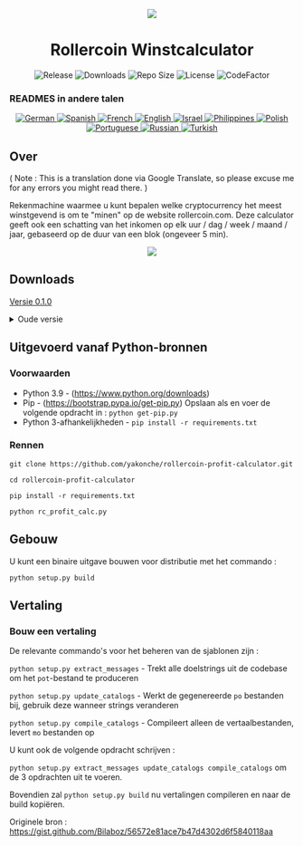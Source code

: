 <p align="center"><img src="https://i.imgur.com/UnThSPW.png"/></p>

<h1 align="center">Rollercoin Winstcalculator</h1>

<p align="center">
  <img alt="Release" src="https://img.shields.io/github/v/release/yakonche/rollercoin-profit-calculator?style=flat-square&color=00b16a">
  <img alt="Downloads" src="https://img.shields.io/github/downloads/yakonche/rollercoin-profit-calculator/total?style=flat-square&color=0055A4">
  <img alt="Repo Size" src="https://img.shields.io/github/repo-size/yakonche/rollercoin-profit-calculator?style=flat-square&color=FFFFFF">
  <img alt="License" src="https://img.shields.io/github/license/yakonche/rollercoin-profit-calculator?style=flat-square&color=EF4135">
  <img alt="CodeFactor" src="https://www.codefactor.io/repository/github/yakonche/rollercoin-profit-calculator/badge?style=flat-square"/>
</p>

### READMES in andere talen

<p align="center">
  <a href="https://github.com/Yakonche/rollercoin-profit-calculator/blob/master/readmes/README-DE.md">
    <img alt="German" src="https://user-images.githubusercontent.com/60564904/111507817-56978680-874b-11eb-8fb2-c66eca9683ec.png">
  </a>
  <a href="https://github.com/Yakonche/rollercoin-profit-calculator/blob/master/readmes/README-ES.md">
    <img alt="Spanish" src="https://user-images.githubusercontent.com/60564904/111508987-90b55800-874c-11eb-92ec-1d9fcbaf61b6.png">
  </a>
  <a href="https://github.com/Yakonche/rollercoin-profit-calculator/blob/master/readmes/README-FR.md">
    <img alt="French" src="https://user-images.githubusercontent.com/60564904/111509055-9f9c0a80-874c-11eb-851d-f82deebaa5c7.png">
  </a>
  <a href="https://github.com/Yakonche/rollercoin-profit-calculator/blob/master/README.md">
    <img alt="English" src="https://user-images.githubusercontent.com/60564904/111509126-b3477100-874c-11eb-9d87-0f484dfa3ff6.png">
  </a>
  <a href="https://github.com/Yakonche/rollercoin-profit-calculator/blob/master/readmes/README-IL.md">
    <img alt="Israel" src="https://user-images.githubusercontent.com/60564904/111509190-c4907d80-874c-11eb-85fd-9b3fe8e8632a.png">
  </a>
  <a href="https://github.com/Yakonche/rollercoin-profit-calculator/blob/master/readmes/README-PH.md">
    <img alt="Philippines" src="https://user-images.githubusercontent.com/60564904/111509315-e427a600-874c-11eb-8e73-88d67a15c139.png">
  </a>
  <a href="https://github.com/Yakonche/rollercoin-profit-calculator/blob/master/readmes/README-PL.md">
    <img alt="Polish" src="https://user-images.githubusercontent.com/60564904/111509351-ee49a480-874c-11eb-9205-04cc7ed5eaaf.png">
  </a>
  <a href="https://github.com/Yakonche/rollercoin-profit-calculator/blob/master/readmes/README-PT.md">
    <img alt="Portuguese" src="https://user-images.githubusercontent.com/60564904/111509380-f73a7600-874c-11eb-8a88-6663d90e0f7f.png">
  </a>
  <a href="https://github.com/Yakonche/rollercoin-profit-calculator/blob/master/readmes/README-RU.md">
    <img alt="Russian" src="https://user-images.githubusercontent.com/60564904/111509415-002b4780-874d-11eb-99d3-f877f9744746.png">
  </a>
  <a href="https://github.com/Yakonche/rollercoin-profit-calculator/blob/master/readmes/README-TR.md">
    <img alt="Turkish" src="https://user-images.githubusercontent.com/60564904/111509458-0ae5dc80-874d-11eb-81ae-3a4775e11df5.png">
  </a>
</p>

Over
----

( Note : This is a translation done via Google Translate, so please excuse me for any errors you might read there. )

Rekenmachine waarmee u kunt bepalen welke cryptocurrency het meest winstgevend is om te "minen" op de website rollercoin.com.
Deze calculator geeft ook een schatting van het inkomen op elk uur / dag / week / maand / jaar, gebaseerd op de duur van een blok (ongeveer 5 min).

<p align="center"><img src="https://user-images.githubusercontent.com/60564904/111250612-ec2cfc00-860d-11eb-98f3-bc8beb837055.png"/></p>

Downloads
---------

[Versie 0.1.0](https://github.com/Yakonche/rollercoin-profit-calculator/releases/tag/0.1.0)

<details>
<summary>Oude versie</summary>
* [Versie 0.0.5](https://github.com/Yakonche/rollercoin-profit-calculator/releases/tag/0.0.5)
</details>

Uitgevoerd vanaf Python-bronnen
-------------------------------

### Voorwaarden

* Python 3.9 - (https://www.python.org/downloads)
* Pip - (https://bootstrap.pypa.io/get-pip.py) Opslaan als en voer de volgende opdracht in : `python get-pip.py`
* Python 3-afhankelijkheden - `pip install -r requirements.txt`

### Rennen

`git clone https://github.com/yakonche/rollercoin-profit-calculator.git`

`cd rollercoin-profit-calculator`

`pip install -r requirements.txt`

`python rc_profit_calc.py`

Gebouw
------

U kunt een binaire uitgave bouwen voor distributie met het commando :

`python setup.py build`

Vertaling
---------

### Bouw een vertaling

De relevante commando's voor het beheren van de sjablonen zijn :

`python setup.py extract_messages` - Trekt alle doelstrings uit de codebase om het `pot`-bestand te produceren

`python setup.py update_catalogs` - Werkt de gegenereerde `po` bestanden bij, gebruik deze wanneer strings veranderen

`python setup.py compile_catalogs` - Compileert alleen de vertaalbestanden, levert `mo` bestanden op

U kunt ook de volgende opdracht schrijven :

`python setup.py extract_messages update_catalogs compile_catalogs` om de 3 opdrachten uit te voeren.

Bovendien zal `python setup.py build` nu vertalingen compileren en naar de build kopiëren.



Originele bron : https://gist.github.com/Bilaboz/56572e81ace7b47d4302d6f5840118aa
